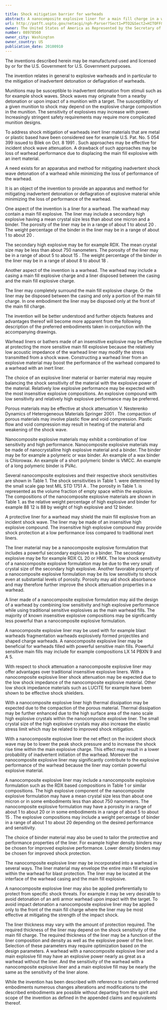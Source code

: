 ```yaml
---

title: Shock mitigation barrier for warheads
abstract: A nanocomposite explosive liner for a main fill charge in a warhead may include a secondary high explosive having a mean crystal size less than about one micron, and a binder. The porosity of the liner may be in a range of about 1% to about 20%. A weight percentage of the binder in the liner may be in a range of about 1% to about 20%.
url: http://patft.uspto.gov/netacgi/nph-Parser?Sect1=PTO2&Sect2=HITOFF&p=1&u=%2Fnetahtml%2FPTO%2Fsearch-adv.htm&r=1&f=G&l=50&d=PALL&S1=08978560&OS=08978560&RS=08978560
owner: The United States of America as Represented by the Secretary of the Army
number: 08978560
owner_city: Washington
owner_country: US
publication_date: 20100910
---
```

The inventions described herein may be manufactured used and licensed by or for the U.S. Government for U.S. Government purposes.

The invention relates in general to explosive warheads and in particular to the mitigation of inadvertent detonation or deflagration of warheads.

Munitions may be susceptible to inadvertent detonation from stimuli such as for example shock waves. Shock waves may originate from a nearby detonation or upon impact of a munition with a target. The susceptibility of a given munition to shock may depend on the explosive charge composition in the munition. The sensitivity of explosives may increase with power. Increasingly stringent safety requirements may require more complicated munition designs.

To address shock mitigation of warheads inert liner materials that are metal or plastic based have been considered see for example U.S. Pat. No. 5 054 399 issued to Bilek on Oct. 8 1991 . Such approaches may be effective for incident shock wave attenuation. A drawback of such approaches may be loss of warhead performance due to displacing the main fill explosive with an inert material.

A need exists for an apparatus and method for mitigating inadvertent shock wave detonation of a warhead while minimizing the loss of performance of the warhead.

It is an object of the invention to provide an apparatus and method for mitigating inadvertent detonation or deflagration of explosive material while minimizing the loss of performance of the warhead.

One aspect of the invention is a liner for a warhead. The warhead may contain a main fill explosive. The liner may include a secondary high explosive having a mean crystal size less than about one micron and a binder. The porosity of the liner may be in a range of about 1 to about 20 . The weight percentage of the binder in the liner may be in a range of about 1 to about 20 .

The secondary high explosive may be for example RDX. The mean crystal size may be less than about 750 nanometers. The porosity of the liner may be in a range of about 5 to about 15 . The weight percentage of the binder in the liner may be in a range of about 8 to about 18 .

Another aspect of the invention is a warhead. The warhead may include a casing a main fill explosive charge and a liner disposed between the casing and the main fill explosive charge.

The liner may completely surround the main fill explosive charge. Or the liner may be disposed between the casing and only a portion of the main fill charge. In one embodiment the liner may be disposed only at the front of the main fill charge.

The invention will be better understood and further objects features and advantages thereof will become more apparent from the following description of the preferred embodiments taken in conjunction with the accompanying drawings.

Warhead liners or bathers made of an insensitive explosive may be effective at protecting the more sensitive main fill explosive because the relatively low acoustic impedance of the warhead liner may modify the stress transmitted from a shock wave. Constructing a warhead liner from an explosive material may boost the performance of the warhead compared to a warhead with an inert liner.

The choice of an explosive liner material or barrier material may require balancing the shock sensitivity of the material with the explosive power of the material. Relatively low explosive performance may be expected with the most insensitive explosive compositions. An explosive compound with low sensitivity and relatively high explosive performance may be preferred.

Porous materials may be effective at shock attenuation V. Nesterenko Dynamics of Heterogeneous Materials Springer 2001 . The compaction of porous materials may involve plastic flow and void compression. Plastic flow and void compression may result in heating of the material and weakening of the shock wave.

Nanocomposite explosive materials may exhibit a combination of low sensitivity and high performance. Nanocomposite explosive materials may be made of nanocrystalline high explosive material and a binder. The binder may be for example a polymeric or wax binder. An example of a wax binder is Chlorowax. An example of a short polymeric binder is VMCC. An example of a long polymeric binder is PVAc.

Several nanocomposite explosives and their respective shock sensitivities are shown in Table 1. The shock sensitivities in Table 1. were determined by the small scale gap test MIL STD 1751 A . The porosity in Table 1. is represented as the volume fraction of empty space within the explosive. The compositions of the nanocomposite explosive materials are shown in Table 1. as the relative weight percentage of high explosive and binder for example 88 12 is 88 by weight of high explosive and 12 binder.

A protective liner for a warhead may shield the main fill explosive from an incident shock wave. The liner may be made of an insensitive high explosive compound. The insensitive high explosive compound may provide shock protection at a low performance loss compared to traditional inert liners.

The liner material may be a nanocomposite explosive formulation that includes a powerful secondary explosive in a binder. The secondary explosive may be for example RDX CL 20 or HMX. The low shock sensitivity of a nanocomposite explosive formulation may be due to the very small crystal size of the secondary high explosive. Another favorable property of a nanocomposite explosive formulation may be its low sensitivity to shock even at substantial levels of porosity. Porosity may aid shock absorbance and may therefore further improve the shock attenuation properties in a warhead.

A liner made of a nanocomposite explosive formulation may aid the design of a warhead by combining low sensitivity and high explosive performance while using traditional sensitive explosives as the main warhead fills. The majority of known insensitive explosive compositions may be significantly less powerful than a nanocomposite explosive formulation.

A nanocomposite explosive liner may be used with for example blast warheads fragmentation warheads explosively formed projectiles and shaped charge warheads. A nanocomposite explosive liner may be beneficial for warheads filled with powerful sensitive main fills. Powerful sensitive main fills may include for example compositions LX 14 PBXN 9 and A 5.

With respect to shock attenuation a nanocomposite explosive liner may offer advantages over traditional insensitive explosive liners. With a nanocomposite explosive liner shock attenuation may be expected due to the low shock impedance of the nanocomposite explosive material. Other low shock impedance materials such as LUCITE for example have been shown to be effective shock shielders.

With a nanocomposite explosive liner high thermal dissipation may be expected due to the compaction of the porous material. Thermal dissipation may be further enhanced due to the high surface area of the nano scale high explosive crystals within the nanocomposite explosive liner. The small crystal size of the high explosive crystals may also increase the elastic stress limit which may be related to improved shock mitigation.

With a nanocomposite explosive liner the net effect on the incident shock wave may be to lower the peak shock pressure and to increase the shock rise time within the main explosive charge. This effect may result in a lower probability of inadvertent initiation of the warhead. Moreover the nanocomposite explosive liner may significantly contribute to the explosive performance of the warhead because the liner may contain powerful explosive material.

A nanocomposite explosive liner may include a nanocomposite explosive formulation such as the RDX based compositions in Table 1 or similar compositions. The high explosive component of the nanocomposite explosive formulation may have a mean crystal size less than about one micron or in some embodiments less than about 750 nanometers. The nanocomposite explosive formulation may have a porosity in a range of about 1 to about 20 or in some embodiments in a range of about 5 to about 15 . The explosive compositions may include a weight percentage of binder in a range of about 1 to about 20 depending on the desired performance and sensitivity.

The choice of binder material may also be used to tailor the protective and performance properties of the liner. For example higher density binders may be chosen for improved explosive performance. Lower density binders may be chosen for improved shock protection.

The nanocomposite explosive liner may be incorporated into a warhead in several ways. The liner material may envelope the entire main fill explosive within the warhead for blast protection. The liner may be located at the interface of the warhead casing and the main fill explosive.

A nanocomposite explosive liner may also be applied preferentially to protect from specific shock threats. For example it may be very desirable to avoid detonation of an anti armor warhead upon impact with the target. To avoid impact detonation a nanocomposite explosive liner may be applied only to the front of the main fill charge where the liner may be most effective at mitigating the strength of the impact shock.

The liner thickness may vary with the amount of protection required. The required thickness of the liner may depend on the shock sensitivity of the main fill charge. The required thickness of the liner may be a function of the liner composition and density as well as the explosive power of the liner. Selection of these parameters may require optimization based on the design parameters. A warhead with a nanocomposite explosive liner and a main explosive fill may have an explosive power nearly as great as a warhead without the liner. And the sensitivity of the warhead with a nanocomposite explosive liner and a main explosive fill may be nearly the same as the sensitivity of the liner alone.

While the invention has been described with reference to certain preferred embodiments numerous changes alterations and modifications to the described embodiments are possible without departing from the spirit and scope of the invention as defined in the appended claims and equivalents thereof.

